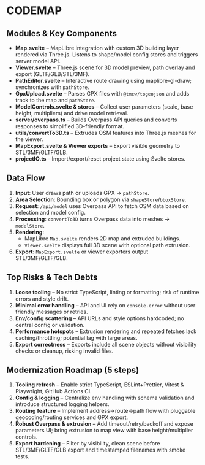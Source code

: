 # CODEMAP

## Modules & Key Components

- **Map.svelte** – MapLibre integration with custom 3D building layer rendered via Three.js. Listens to shape/model config stores and triggers server model API.
- **Viewer.svelte** – Three.js scene for 3D model preview, path overlay and export (GLTF/GLB/STL/3MF).
- **PathEditor.svelte** – Interactive route drawing using maplibre-gl-draw; synchronizes with `pathStore`.
- **GpxUpload.svelte** – Parses GPX files with `@tmcw/togeojson` and adds track to the map and `pathStore`.
- **ModelControls.svelte & stores** – Collect user parameters (scale, base height, multipliers) and drive model retrieval.
- **server/overpass.ts** – Builds Overpass API queries and converts responses to simplified 3D-friendly format.
- **utils/convertTo3D.ts** – Extrudes OSM features into Three.js meshes for the viewer.
- **MapExport.svelte & Viewer exports** – Export visible geometry to STL/3MF/GLTF/GLB.
- **projectIO.ts** – Import/export/reset project state using Svelte stores.

## Data Flow

1. **Input**: User draws path or uploads GPX → `pathStore`.
2. **Area Selection**: Bounding box or polygon via `shapeStore`/`bboxStore`.
3. **Request**: `/api/model` uses Overpass API to fetch OSM data based on selection and model config.
4. **Processing**: `convertTo3D` turns Overpass data into meshes → `modelStore`.
5. **Rendering**:
   - MapLibre `Map.svelte` renders 2D map and extruded buildings.
   - `Viewer.svelte` displays full 3D scene with optional path extrusion.
6. **Export**: `MapExport.svelte` or viewer exporters output STL/3MF/GLTF/GLB.

## Top Risks & Tech Debts

1. **Loose tooling** – No strict TypeScript, linting or formatting; risk of runtime errors and style drift.
2. **Minimal error handling** – API and UI rely on `console.error` without user friendly messages or retries.
3. **Env/config scattering** – API URLs and style options hardcoded; no central config or validation.
4. **Performance hotspots** – Extrusion rendering and repeated fetches lack caching/throttling; potential lag with large areas.
5. **Export correctness** – Exports include all scene objects without visibility checks or cleanup, risking invalid files.

## Modernization Roadmap (5 steps)

1. **Tooling refresh** – Enable strict TypeScript, ESLint+Prettier, Vitest & Playwright, GitHub Actions CI.
2. **Config & logging** – Centralize env handling with schema validation and introduce structured logging helpers.
3. **Routing feature** – Implement address→route→path flow with pluggable geocoding/routing services and GPX export.
4. **Robust Overpass & extrusion** – Add timeout/retry/backoff and expose parameters UI; bring extrusion to map view with base height/multiplier controls.
5. **Export hardening** – Filter by visibility, clean scene before STL/3MF/GLTF/GLB export and timestamped filenames with smoke tests.
